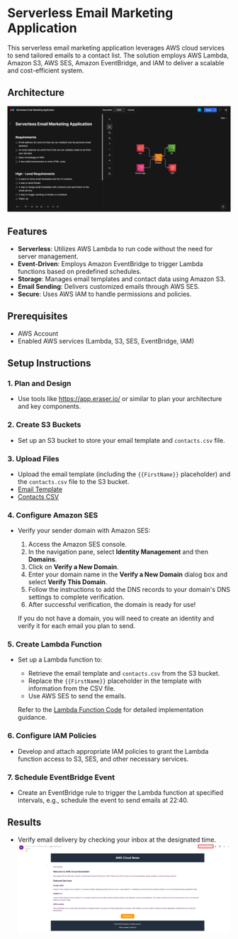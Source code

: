 # Serverless Email Marketing Application

This serverless email marketing application leverages AWS cloud services to send tailored emails to a contact list. The solution employs AWS Lambda, Amazon S3, AWS SES, Amazon EventBridge, and IAM to deliver a scalable and cost-efficient system.

## Architecture
![Architecture Diagram](Architecture_Diagram.jpg)

## Features
- **Serverless**: Utilizes AWS Lambda to run code without the need for server management.
- **Event-Driven**: Employs Amazon EventBridge to trigger Lambda functions based on predefined schedules.
- **Storage**: Manages email templates and contact data using Amazon S3.
- **Email Sending**: Delivers customized emails through AWS SES.
- **Secure**: Uses AWS IAM to handle permissions and policies.

## Prerequisites
- AWS Account
- Enabled AWS services (Lambda, S3, SES, EventBridge, IAM)

## Setup Instructions
### 1. Plan and Design
- Use tools like https://app.eraser.io/ or similar to plan your architecture and key components.

### 2. Create S3 Buckets
- Set up an S3 bucket to store your email template and `contacts.csv` file.

### 3. Upload Files
- Upload the email template (including the `{{FirstName}}` placeholder) and the `contacts.csv` file to the S3 bucket.
- [Email Template](email_template.html)
- [Contacts CSV](contacts.csv)

### 4. Configure Amazon SES
- Verify your sender domain with Amazon SES:
  1. Access the Amazon SES console.
  2. In the navigation pane, select **Identity Management** and then **Domains**.
  3. Click on **Verify a New Domain**.
  4. Enter your domain name in the **Verify a New Domain** dialog box and select **Verify This Domain**.
  5. Follow the instructions to add the DNS records to your domain's DNS settings to complete verification.
  6. After successful verification, the domain is ready for use!

  If you do not have a domain, you will need to create an identity and verify it for each email you plan to send.

### 5. Create Lambda Function
- Set up a Lambda function to:
  - Retrieve the email template and `contacts.csv` from the S3 bucket.
  - Replace the `{{FirstName}}` placeholder in the template with information from the CSV file.
  - Use AWS SES to send the emails.

  Refer to the [Lambda Function Code](Lambda_Function.txt) for detailed implementation guidance.

### 6. Configure IAM Policies
- Develop and attach appropriate IAM policies to grant the Lambda function access to S3, SES, and other necessary services.

### 7. Schedule EventBridge Event
- Create an EventBridge rule to trigger the Lambda function at specified intervals, e.g., schedule the event to send emails at 22:40.

## Results
- Verify email delivery by checking your inbox at the designated time.
![Result](email.png)

